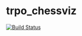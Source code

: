 # trpo_chessviz

[![Build Status](https://travis-ci.org/Sm1the/trpo_chessviz.svg?branch=master)](https://travis-ci.org/github/Sm1the/trpo_chessviz)

